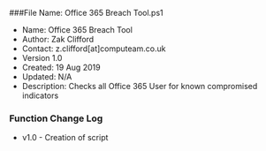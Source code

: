 ###File Name: Office 365 Breach Tool.ps1

- Name: Office 365 Breach Tool
- Author: Zak Clifford 
- Contact:  z.clifford[at]computeam.co.uk
- Version 1.0
- Created: 19 Aug 2019
- Updated: N/A
- Description: Checks all Office 365 User for known compromised indicators

### Function Change Log 
- v1.0 - Creation of script
